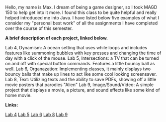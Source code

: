 Hello, my name is Max. I dream of being a game designer, so I took MAGD 150 to help get into it more. I found this class to be quite helpful and really helped introduced me into Java. I have listed below five examples of what I consider my "personal best work" of all the assignments I have completed over the course of this semester.

**A brief description of each project, linked below.**

Lab 4, Dynamism: A ocean setting that uses while loops and includes features like summoning bubbles with key presses and changing the time of day with a click of the mouse.
Lab 5, Intersections: a TV that can be turned on and off with special button commands. Features a little bouncy ball as well.
Lab 6, Organazation: Implementing classes, it mainly displays two bouncy balls that make up lines to act like some cool looking screensaver.
Lab 8, Text: Utilizing texts and the ability to save PDFs, showing off a little movie posters that parodies "Alien"
Lab 9, Image/Sound/Video: A simple project that displays a movie, a picture, and sound effects like some kind of home movie.

**Links:**

[Lab 4](https://github.com/MaximumFlyer/MAGD-150-Assignment/tree/gh-pages/f18magd150lab04_McFeggan)
[Lab 5](https://github.com/MaximumFlyer/MAGD-150-Assignment/tree/gh-pages/f18magd150lab05_McFeggan)
[Lab 6](https://github.com/MaximumFlyer/MAGD-150-Assignment/tree/gh-pages/f18_magd150lab06_McFeggan)
[Lab 8](https://github.com/MaximumFlyer/MAGD-150-Assignment/tree/gh-pages/f18_magd150lab08_McFeggan)
[Lab 9](https://github.com/MaximumFlyer/MAGD-150-Assignment/tree/gh-pages/f18_magd150lab09_McFeggan)
